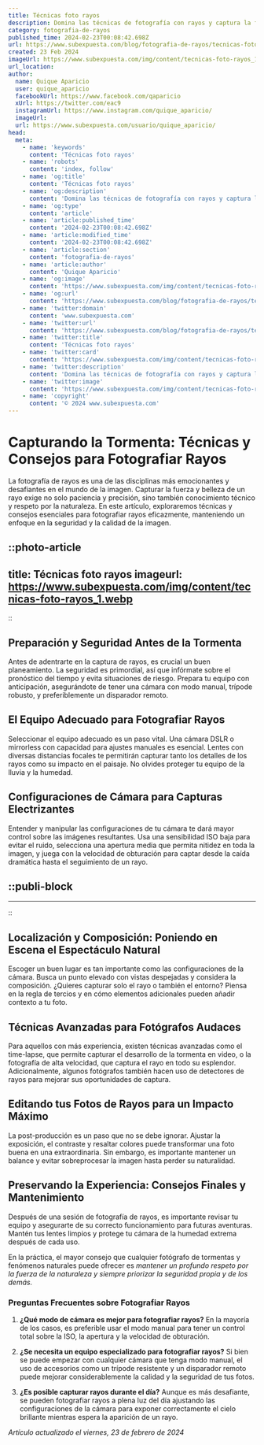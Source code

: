 ```yaml
---
title: Técnicas foto rayos
description: Domina las técnicas de fotografía con rayos y captura la fuerza de la naturaleza. Consejos profesionales para resultados impresionantes.
category: fotografia-de-rayos
published_time: 2024-02-23T00:08:42.698Z
url: https://www.subexpuesta.com/blog/fotografia-de-rayos/tecnicas-foto-rayos
created: 23 Feb 2024
imageUrl: https://www.subexpuesta.com/img/content/tecnicas-foto-rayos_1.webp
url_location:
author:
  name: Quique Aparicio
  user: quique_aparicio
  facebookUrl: https://www.facebook.com/qaparicio
  xUrl: https://twitter.com/eac9
  instagramUrl: https://www.instagram.com/quique_aparicio/
  imageUrl: 
  url: https://www.subexpuesta.com/usuario/quique_aparicio/
head:
  meta:
    - name: 'keywords'
      content: 'Técnicas foto rayos'
    - name: 'robots'
      content: 'index, follow'
    - name: 'og:title'
      content: 'Técnicas foto rayos'
    - name: 'og:description'
      content: 'Domina las técnicas de fotografía con rayos y captura la fuerza de la naturaleza. Consejos profesionales para resultados impresionantes.'
    - name: 'og:type'
      content: 'article'
    - name: 'article:published_time'
      content: '2024-02-23T00:08:42.698Z'
    - name: 'article:modified_time'
      content: '2024-02-23T00:08:42.698Z'
    - name: 'article:section'
      content: 'fotografia-de-rayos'
    - name: 'article:author'
      content: 'Quique Aparicio'
    - name: 'og:image'
      content: 'https://www.subexpuesta.com/img/content/tecnicas-foto-rayos_1.webp'
    - name: 'og:url'
      content: 'https://www.subexpuesta.com/blog/fotografia-de-rayos/tecnicas-foto-rayos'
    - name: 'twitter:domain'
      content: 'www.subexpuesta.com'
    - name: 'twitter:url'
      content: 'https://www.subexpuesta.com/blog/fotografia-de-rayos/tecnicas-foto-rayos'
    - name: 'twitter:title'
      content: 'Técnicas foto rayos'
    - name: 'twitter:card'
      content: 'https://www.subexpuesta.com/img/content/tecnicas-foto-rayos_1.webp'
    - name: 'twitter:description'
      content: 'Domina las técnicas de fotografía con rayos y captura la fuerza de la naturaleza. Consejos profesionales para resultados impresionantes.'
    - name: 'twitter:image'
      content: 'https://www.subexpuesta.com/img/content/tecnicas-foto-rayos_1.webp'
    - name: 'copyright'
      content: '© 2024 www.subexpuesta.com'
---
```

# Capturando la Tormenta: Técnicas y Consejos para Fotografiar Rayos

La fotografía de rayos es una de las disciplinas más emocionantes y desafiantes en el mundo de la imagen. Capturar la fuerza y belleza de un rayo exige no solo paciencia y precisión, sino también conocimiento técnico y respeto por la naturaleza. En este artículo, exploraremos técnicas y consejos esenciales para fotografiar rayos eficazmente, manteniendo un enfoque en la seguridad y la calidad de la imagen.


::photo-article
---
title: Técnicas foto rayos
imageurl: https://www.subexpuesta.com/img/content/tecnicas-foto-rayos_1.webp
---
::


## Preparación y Seguridad Antes de la Tormenta

Antes de adentrarte en la captura de rayos, es crucial un buen planeamiento. La seguridad es primordial, así que infórmate sobre el pronóstico del tiempo y evita situaciones de riesgo. Prepara tu equipo con anticipación, asegurándote de tener una cámara con modo manual, trípode robusto, y preferiblemente un disparador remoto.

## El Equipo Adecuado para Fotografiar Rayos

Seleccionar el equipo adecuado es un paso vital. Una cámara DSLR o mirrorless con capacidad para ajustes manuales es esencial. Lentes con diversas distancias focales te permitirán capturar tanto los detalles de los rayos como su impacto en el paisaje. No olvides proteger tu equipo de la lluvia y la humedad.

## Configuraciones de Cámara para Capturas Electrizantes

Entender y manipular las configuraciones de tu cámara te dará mayor control sobre las imágenes resultantes. Usa una sensibilidad ISO baja para evitar el ruido, selecciona una apertura media que permita nitidez en toda la imagen, y juega con la velocidad de obturación para captar desde la caída dramática hasta el seguimiento de un rayo.


  ::publi-block
  ---
  ---
  ::
  
  
## Localización y Composición: Poniendo en Escena el Espectáculo Natural

Escoger un buen lugar es tan importante como las configuraciones de la cámara. Busca un punto elevado con vistas despejadas y considera la composición. ¿Quieres capturar solo el rayo o también el entorno? Piensa en la regla de tercios y en cómo elementos adicionales pueden añadir contexto a tu foto.

## Técnicas Avanzadas para Fotógrafos Audaces

Para aquellos con más experiencia, existen técnicas avanzadas como el time-lapse, que permite capturar el desarrollo de la tormenta en video, o la fotografía de alta velocidad, que captura el rayo en todo su esplendor. Adicionalmente, algunos fotógrafos también hacen uso de detectores de rayos para mejorar sus oportunidades de captura.

## Editando tus Fotos de Rayos para un Impacto Máximo

La post-producción es un paso que no se debe ignorar. Ajustar la exposición, el contraste y resaltar colores puede transformar una foto buena en una extraordinaria. Sin embargo, es importante mantener un balance y evitar sobreprocesar la imagen hasta perder su naturalidad.

## Preservando la Experiencia: Consejos Finales y Mantenimiento

Después de una sesión de fotografía de rayos, es importante revisar tu equipo y asegurarte de su correcto funcionamiento para futuras aventuras. Mantén tus lentes limpios y protege tu cámara de la humedad extrema después de cada uso.

En la práctica, el mayor consejo que cualquier fotógrafo de tormentas y fenómenos naturales puede ofrecer es *mantener un profundo respeto por la fuerza de la naturaleza y siempre priorizar la seguridad propia y de los demás.*

### Preguntas Frecuentes sobre Fotografiar Rayos

1. **¿Qué modo de cámara es mejor para fotografiar rayos?**
   En la mayoría de los casos, es preferible usar el modo manual para tener un control total sobre la ISO, la apertura y la velocidad de obturación.

2. **¿Se necesita un equipo especializado para fotografiar rayos?**
   Si bien se puede empezar con cualquier cámara que tenga modo manual, el uso de accesorios como un trípode resistente y un disparador remoto puede mejorar considerablemente la calidad y la seguridad de tus fotos.

3. **¿Es posible capturar rayos durante el día?**
   Aunque es más desafiante, se pueden fotografiar rayos a plena luz del día ajustando las configuraciones de la cámara para exponer correctamente el cielo brillante mientras espera la aparición de un rayo.

_Artículo actualizado el viernes, 23 de febrero de 2024_